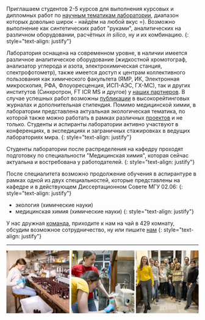 Приглашаем студентов 2-5 курсов для выполнения курсовых и дипломных работ по [научным тематикам лаборатории](/science/), диапазон которых довольно широк - найдём на любой вкус =). Возможно выполнение как синтетических работ "руками", аналитических на различном оборудовании, расчётных *in silico*, ну и их комбинацию.
{: style="text-align: justify"}

Лаборатория оснащена на современном уровне, в наличии имеется различное аналитическое оборудование (жидкостной хромотограф, анализатор углерода и азота, электрохимическая станция, спектрофотометр), также имеется доступ к центрам коллективного пользования как химического факультета (ЯМР, ИК, Электронная микроскопия, РФА, Флоуоресценция, ИСП-АЭС, ГХ-МС), так и других институтов (Синхротрон, FT ICR MS и другое) у [наших партнеров](/mgumus/). В случае успешных работ возможны [публикации](/publications/) в высокорейтинговых журналах и дополнительная стипендия. Помимо медицинской химии, в лаборатории представлена актуальная экологическая тематика, по которой также можно работать в рамках различных [проектов](/projects/) и не только. Студенты и аспиранты лаборатории активно участвуют в конференциях, в экспедициях и заграничных стажировках в ведущих лабораториях мира.
{: style="text-align: justify"}

Студенты лаборатории после распределения на кафедру проходят подготовку по специальности "Медицинская химия", которая сейчас актуальна и востребована у работодателей.
{: style="text-align: justify"}

После специалитета возможно продолжение обучения в аспирантуре в рамках одной из двух специальностей, которые представлены на кафедре и в действующем Диссертационном Совете МГУ 02.06:
{: style="text-align: justify"}
- экология (химические науки)
- медицинская химия (химические науки)
{: style="text-align: justify"}

У нас дружная [команда](/people/), приходите к нам на чай в 429 комнату, обсудим возможное сотрудничество, ну или пишите [нам](/contacts/) 
{: style="text-align: justify"}

<hr color="white">
<img src="/assets/images/site-logo/430.jpg" />